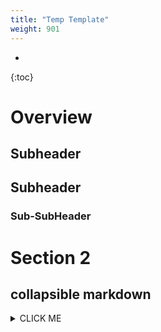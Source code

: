 ```yaml
---
title: "Temp Template"
weight: 901
---
```

- 
{:toc}

# Overview

## Subheader

## Subheader

### Sub-SubHeader

# Section 2 


## collapsible markdown

<details><summary markdown='span'>CLICK ME</summary> 
<p>

#### yes, even hidden code blocks!

```python
print("hello world!")
```

</p>
</details>